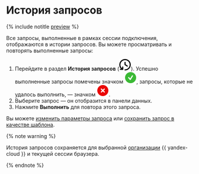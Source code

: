 # История запросов

{% include notitle [preview](../../_includes/note-preview-by-request.md) %}

Все запросы, выполненные в рамках сессии подключения, отображаются в истории запросов. Вы можете просматривать и повторять выполненные запросы:

1. Перейдите в раздел **История запросов** (![image](../../_assets/websql/history.svg)). Успешно выполненные запросы помечены значком ![image](../../_assets/websql/success.svg), запросы, которые не удалось выполнить, — значком ![image](../../_assets/websql/failed.svg).
1. Выберите запрос — он отобразится в панели данных. 
1. Нажмите **Выполнить** для повтора этого запроса. 

Вы можете [изменить параметры запроса](query-executor.md) или [сохранить запрос в качестве шаблона](templates.md).

{% note warning %}

История запросов сохраняется для выбранной [организации](../../organization/concepts/manage-services.md) {{ yandex-cloud }} и текущей сессии браузера.

{% endnote %}


